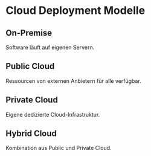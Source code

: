 # Cloud Deployment Modelle

## On-Premise
Software läuft auf eigenen Servern.

## Public Cloud
Ressourcen von externen Anbietern für alle verfügbar.

## Private Cloud
Eigene dedizierte Cloud-Infrastruktur.

## Hybrid Cloud
Kombination aus Public und Private Cloud.